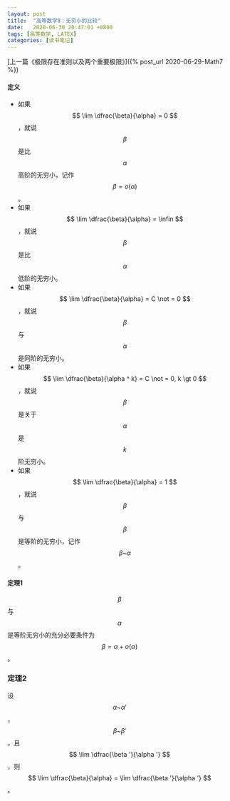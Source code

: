 ```yaml
---
layout: post
title:  "高等数学8：无穷小的比较"
date:   2020-06-30 20:47:01 +0800
tags: [高等数学, LATEX]
categories: [读书笔记]
---
```


[上一篇《极限存在准则以及两个重要极限》]({% post_url 2020-06-29-Math7 %})

#### 定义

- 如果<span> $$ \lim \dfrac{\beta}{\alpha} = 0 $$ </span> ，就说<span> $$ \beta $$ </span>是比<span> $$ \alpha $$ </span>高阶的无穷小，记作<span> $$ \beta = o(\alpha) $$ </span>。
- 如果<span> $$ \lim \dfrac{\beta}{\alpha} = \infin $$ </span>，就说<span> $$ \beta $$ </span>是比<span> $$ \alpha $$ </span>低阶的无穷小。
- 如果<span> $$ \lim \dfrac{\beta}{\alpha} = C \not = 0 $$ </span>，就说<span> $$ \beta $$ </span>与<span> $$ \alpha $$ </span>是同阶的无穷小。 
- 如果<span> $$ \lim \dfrac{\beta}{\alpha ^ k} = C \not = 0, k \gt 0 $$ </span>，就说<span> $$ \beta $$ </span>是关于<span> $$ \alpha $$ </span>是<span> $$ k $$ </span>阶无穷小。 
- 如果<span> $$ \lim \dfrac{\beta}{\alpha} = 1 $$ </span>，就说<span> $$ \beta $$ </span>与<span> $$ \beta $$ </span>是等阶的无穷小，记作<span> $$ \beta \text{\textasciitilde} \alpha $$ </span>。


#### 定理1

<span> $$ \beta $$ </span>与<span> $$ \alpha $$ </span>是等阶无穷小的充分必要条件为<span> $$ \beta = \alpha + o(\alpha) $$ </span>。

### 定理2

设<span> $$ \alpha \text{\textasciitilde} \alpha ' $$ </span>，<span> $$ \beta \text{\textasciitilde} \beta ' $$ </span>，且<span> $$ \lim \dfrac{\beta '}{\alpha '}  $$ </span>，则 <span> $$ \lim \dfrac{\beta}{\alpha} = \lim \dfrac{\beta '}{\alpha '}  $$ </span>。


